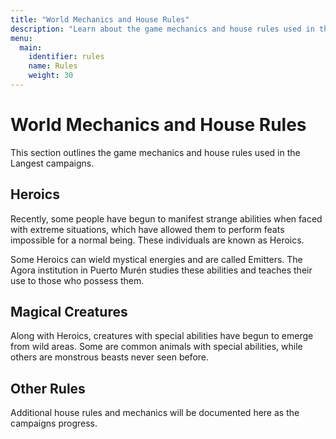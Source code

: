 ```yaml
---
title: "World Mechanics and House Rules"
description: "Learn about the game mechanics and house rules used in the Langest campaigns."
menu:
  main:
    identifier: rules
    name: Rules
    weight: 30
---
```


# World Mechanics and House Rules

This section outlines the game mechanics and house rules used in the Langest campaigns.

## Heroics

Recently, some people have begun to manifest strange abilities when faced with extreme situations, which have allowed them to perform feats impossible for a normal being. These individuals are known as Heroics.

Some Heroics can wield mystical energies and are called Emitters. The Agora institution in Puerto Murén studies these abilities and teaches their use to those who possess them.

## Magical Creatures

Along with Heroics, creatures with special abilities have begun to emerge from wild areas. Some are common animals with special abilities, while others are monstrous beasts never seen before.

## Other Rules

Additional house rules and mechanics will be documented here as the campaigns progress.